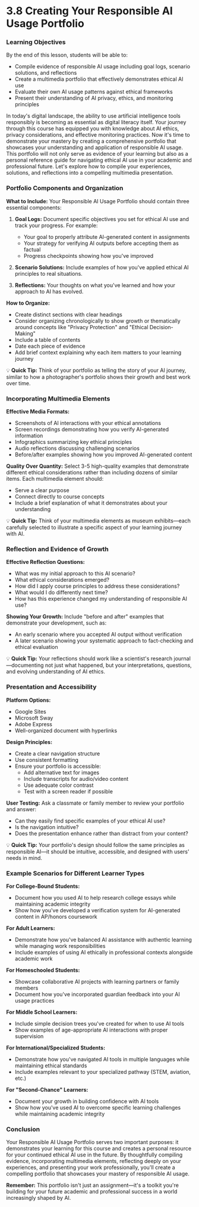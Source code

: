 # 3.8 Creating Your Responsible AI Usage Portfolio

### Learning Objectives

By the end of this lesson, students will be able to:

- Compile evidence of responsible AI usage including goal logs, scenario solutions, and reflections
- Create a multimedia portfolio that effectively demonstrates ethical AI use
- Evaluate their own AI usage patterns against ethical frameworks
- Present their understanding of AI privacy, ethics, and monitoring principles

In today's digital landscape, the ability to use artificial intelligence tools responsibly is becoming as essential as digital literacy itself. Your journey through this course has equipped you with knowledge about AI ethics, privacy considerations, and effective monitoring practices. Now it's time to demonstrate your mastery by creating a comprehensive portfolio that showcases your understanding and application of responsible AI usage. This portfolio will not only serve as evidence of your learning but also as a personal reference guide for navigating ethical AI use in your academic and professional future. Let's explore how to compile your experiences, solutions, and reflections into a compelling multimedia presentation.

### Portfolio Components and Organization

**What to Include:**
Your Responsible AI Usage Portfolio should contain three essential components:

1. **Goal Logs:** Document specific objectives you set for ethical AI use and track your progress. For example:
   - Your goal to properly attribute AI-generated content in assignments
   - Your strategy for verifying AI outputs before accepting them as factual
   - Progress checkpoints showing how you've improved

2. **Scenario Solutions:** Include examples of how you've applied ethical AI principles to real situations.

3. **Reflections:** Your thoughts on what you've learned and how your approach to AI has evolved.

**How to Organize:**
- Create distinct sections with clear headings
- Consider organizing chronologically to show growth or thematically around concepts like "Privacy Protection" and "Ethical Decision-Making"
- Include a table of contents
- Date each piece of evidence
- Add brief context explaining why each item matters to your learning journey

💡 **Quick Tip:** Think of your portfolio as telling the story of your AI journey, similar to how a photographer's portfolio shows their growth and best work over time.

### Incorporating Multimedia Elements

**Effective Media Formats:**
- Screenshots of AI interactions with your ethical annotations
- Screen recordings demonstrating how you verify AI-generated information
- Infographics summarizing key ethical principles
- Audio reflections discussing challenging scenarios
- Before/after examples showing how you improved AI-generated content

**Quality Over Quantity:**
Select 3-5 high-quality examples that demonstrate different ethical considerations rather than including dozens of similar items. Each multimedia element should:
- Serve a clear purpose
- Connect directly to course concepts
- Include a brief explanation of what it demonstrates about your understanding

💡 **Quick Tip:** Think of your multimedia elements as museum exhibits—each carefully selected to illustrate a specific aspect of your learning journey with AI.

### Reflection and Evidence of Growth

**Effective Reflection Questions:**
- What was my initial approach to this AI scenario?
- What ethical considerations emerged?
- How did I apply course principles to address these considerations?
- What would I do differently next time?
- How has this experience changed my understanding of responsible AI use?

**Showing Your Growth:**
Include "before and after" examples that demonstrate your development, such as:
- An early scenario where you accepted AI output without verification
- A later scenario showing your systematic approach to fact-checking and ethical evaluation

💡 **Quick Tip:** Your reflections should work like a scientist's research journal—documenting not just what happened, but your interpretations, questions, and evolving understanding of AI ethics.

### Presentation and Accessibility

**Platform Options:**
- Google Sites
- Microsoft Sway
- Adobe Express
- Well-organized document with hyperlinks

**Design Principles:**
- Create a clear navigation structure
- Use consistent formatting
- Ensure your portfolio is accessible:
  - Add alternative text for images
  - Include transcripts for audio/video content
  - Use adequate color contrast
  - Test with a screen reader if possible

**User Testing:**
Ask a classmate or family member to review your portfolio and answer:
- Can they easily find specific examples of your ethical AI use?
- Is the navigation intuitive?
- Does the presentation enhance rather than distract from your content?

💡 **Quick Tip:** Your portfolio's design should follow the same principles as responsible AI—it should be intuitive, accessible, and designed with users' needs in mind.

### Example Scenarios for Different Learner Types

**For College-Bound Students:**
- Document how you used AI to help research college essays while maintaining academic integrity
- Show how you've developed a verification system for AI-generated content in AP/honors coursework

**For Adult Learners:**
- Demonstrate how you've balanced AI assistance with authentic learning while managing work responsibilities
- Include examples of using AI ethically in professional contexts alongside academic work

**For Homeschooled Students:**
- Showcase collaborative AI projects with learning partners or family members
- Document how you've incorporated guardian feedback into your AI usage practices

**For Middle School Learners:**
- Include simple decision trees you've created for when to use AI tools
- Show examples of age-appropriate AI interactions with proper supervision

**For International/Specialized Students:**
- Demonstrate how you've navigated AI tools in multiple languages while maintaining ethical standards
- Include examples relevant to your specialized pathway (STEM, aviation, etc.)

**For "Second-Chance" Learners:**
- Document your growth in building confidence with AI tools
- Show how you've used AI to overcome specific learning challenges while maintaining academic integrity

### Conclusion

Your Responsible AI Usage Portfolio serves two important purposes: it demonstrates your learning for this course and creates a personal resource for your continued ethical AI use in the future. By thoughtfully compiling evidence, incorporating multimedia elements, reflecting deeply on your experiences, and presenting your work professionally, you'll create a compelling portfolio that showcases your mastery of responsible AI usage.

**Remember:** This portfolio isn't just an assignment—it's a toolkit you're building for your future academic and professional success in a world increasingly shaped by AI.
